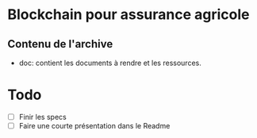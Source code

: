 # Blockchain pour assurance agricole

## Contenu de l'archive
- doc: contient les documents à rendre et les ressources.

# Todo
- [ ] Finir les specs
- [ ] Faire une courte présentation dans le Readme
